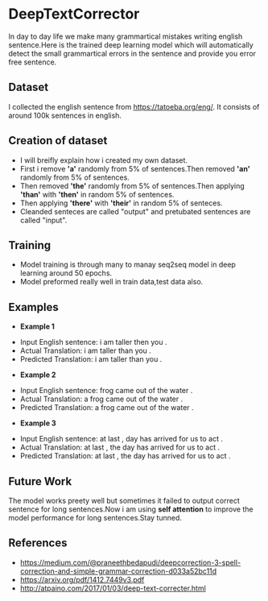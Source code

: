 # DeepTextCorrector
In day to day life we make many grammartical mistakes writing english sentence.Here is the trained deep learning model which will automatically detect the small grammartical errors in the sentence and provide you error free sentence.
## Dataset
I collected the english sentence from https://tatoeba.org/eng/. It consists of around 100k sentences in english.
## Creation of dataset
- I will breifly explain how i created my own dataset.
- First i remove **'a'** randomly from 5% of sentences.Then removed **'an'** randomly from 5% of sentences.
- Then removed **'the'** randomly from 5% of sentences.Then applying **'than'** with **'then'** in random 5% of sentences.
- Then applying **'there'** with **'their'** in random 5% of senteces.
- Cleanded senteces are called "output" and pretubated sentences are called "input".
## Training
- Model training is through many to manay seq2seq model in deep learning around 50 epochs.
- Model preformed really well in train data,test data also.
## Examples
- **Example 1**
* Input English sentence: i am taller then you .
* Actual  Translation: i am taller than you .
* Predicted Translation:  i am taller than you .
- **Example 2**
* Input English sentence: frog came out of the water .
* Actual  Translation: a frog came out of the water .
* Predicted Translation:  a frog came out of the water .
- **Example 3**
* Input English sentence: at last , day has arrived for us to act .
* Actual  Translation: at last , the day has arrived for us to act .
* Predicted Translation:  at last , the day has arrived for us to act .
## Future Work
The model works preety well but sometimes it failed to output correct sentence for long sentences.Now i am using **self attention** to improve the model performance for long sentences.Stay tunned.
## References
- https://medium.com/@praneethbedapudi/deepcorrection-3-spell-correction-and-simple-grammar-correction-d033a52bc11d
- https://arxiv.org/pdf/1412.7449v3.pdf
- http://atpaino.com/2017/01/03/deep-text-correcter.html
